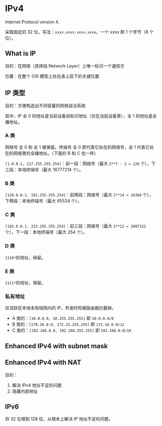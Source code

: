 # IPv4

Internet Protocol version 4.

采取固定的 32 位，写法：`xxxx.xxxx.xxxx.xxxx`，一个 xxxx 即 1 个字节（8 个位）。

## What is IP

目的：在网络（具体指 Network Layer）上唯一标识一个通信方

位置：在整个 OSI 模型上处在承上启下的关键位置

## IP 类型

目的：方便构造出不同容量的网络自治系统

其中，IP 全 0 的地址是当前设备自标识地址（仅在当前设备里），全 1 的地址是全播地址。

### A 类

网络号 全 0 和 全 1 被保留。终端号 全 0 即代表它处在的网络号，全 1 代表它处在的网络里的全播地址。（下面的 B 和 C 也一样）

`[1.0.0.1, 127.255.255.254]`：前一段：网络号（最大 `2**7 - 2 = 126` 个），下三段：本地终端号（最大 16777214 个）。

### B 类

`[128.0.0.1, 191.255.255.254]`：前两段：网络号（最大 `2**14 = 16384` 个），下两段：本地终端号（最大 65534 个）。

### C 类

`[192.0.0.1, 223.255.255.254]`：前三段：网络号（最大 `2**21 = 2097152` 个），下一段：本地终端号（最大 254 个）。

### D 类

`1110*`的地址，保留。

### E 类

`1111*`的地址，保留。

### 私有地址

仅活跃在本地本局域网内的 IP，外发时将被路由器拦截掉。

- A 类的：`[10.0.0.0, 10.255.255.255]` 即 `10.0.0.0/8`
- B 类的：`[170.16.0.0, 172.31.255.255]` 即 `172.16.0.0/12`
- C 类的：`[192.168.0.0, 192.168.255.255]` 即 `192.168.0.0/16`

## Enhanced IPv4 with subnet mask

## Enhanced IPv4 with NAT

目的：

1. 解决 IPv4 地址不足的问题
2. 隐藏内部地址

## IPv6

将 32 位增到 128 位，从根本上解决 IP 地址不足的问题。
